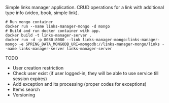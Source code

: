 Simple links manager application. CRUD operations for a link with additional type info (video, book, simple link).
```
# Run mongo container
docker run --name links-manager-mongo -d mongo
# Build and run docker container with app.
docker build -t links-manager-server .
docker run -d -p 8080:8080 --link links-manager-mongo:links-manager-mongo -e SPRING_DATA_MONGODB_URI=mongodb://links-manager-mongo/links --name links-manager-server links-manager-server
```

TODO

- User creation restriction
- Check user exist (if user logged-in, they will be able to use service till session expires)
- Add exception and its processing (proper codes for exceptions)
- Items search
- Versioning